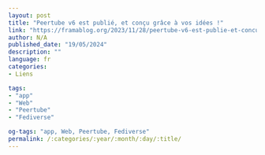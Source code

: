```yaml
---
layout: post
title: "Peertube v6 est publié, et conçu grâce à vos idées !"
link: "https://framablog.org/2023/11/28/peertube-v6-est-publie-et-concu-grace-a-vos-idees"
author: N/A
published_date: "19/05/2024"
description: ""
language: fr
categories:
- Liens

tags:
- "app"
- "Web"
- "Peertube"
- "Fediverse"

og-tags: "app, Web, Peertube, Fediverse"
permalink: /:categories/:year/:month/:day/:title/
---
```


